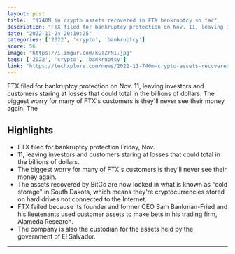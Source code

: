 ```yaml
---
layout: post
title:  "$740M in crypto assets recovered in FTX bankruptcy so far"
description: "FTX filed for bankruptcy protection on Nov. 11, leaving investors and customers staring at losses that could total in the billions of dollars. The biggest worry for many of FTX's customers is they'll never see their money again. The"
date: "2022-11-24 20:10:25"
categories: ['2022', 'crypto', 'bankruptcy']
score: 56
image: "https://i.imgur.com/kGTZrNI.jpg"
tags: ['2022', 'crypto', 'bankruptcy']
link: "https://techxplore.com/news/2022-11-740m-crypto-assets-recovered-ftx.html"
---
```


FTX filed for bankruptcy protection on Nov. 11, leaving investors and customers staring at losses that could total in the billions of dollars. The biggest worry for many of FTX's customers is they'll never see their money again. The

## Highlights

- FTX filed for bankruptcy protection Friday, Nov.
- 11, leaving investors and customers staring at losses that could total in the billions of dollars.
- The biggest worry for many of FTX's customers is they'll never see their money again.
- The assets recovered by BitGo are now locked in what is known as "cold storage" in South Dakota, which means they're cryptocurrencies stored on hard drives not connected to the Internet.
- FTX failed because its founder and former CEO Sam Bankman-Fried and his lieutenants used customer assets to make bets in his trading firm, Alameda Research.
- The company is also the custodian for the assets held by the government of El Salvador.

---

